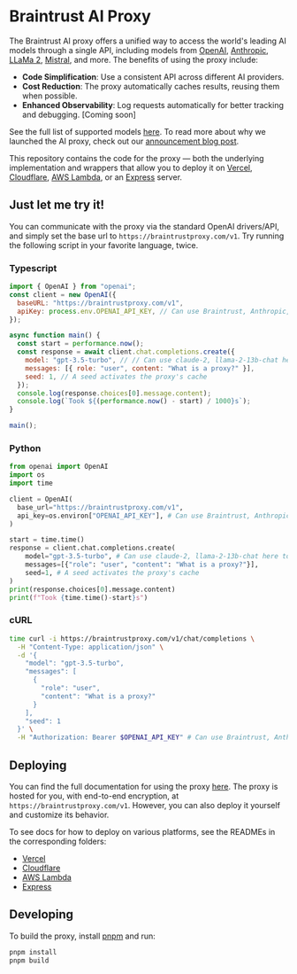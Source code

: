# Braintrust AI Proxy

The Braintrust AI proxy offers a unified way to access the world's leading AI models through a single API, including
models from [OpenAI](https://platform.openai.com/docs/models), [Anthropic](https://docs.anthropic.com/claude/reference/getting-started-with-the-api), [LLaMa 2](https://ai.meta.com/llama/),
[Mistral](https://mistral.ai/), and more. The benefits of using the proxy include:

- **Code Simplification**: Use a consistent API across different AI providers.
- **Cost Reduction**: The proxy automatically caches results, reusing them when possible.
- **Enhanced Observability**: Log requests automatically for better tracking and debugging. \[Coming soon\]

See the full list of supported models [here](https://www.braintrust.dev/docs/guides/proxy#supported-models).
To read more about why we launched the AI proxy, check out our [announcement blog post](https://braintrust.dev/blog/ai-proxy).

This repository contains the code for the proxy — both the underlying implementation and wrappers that allow you to
deploy it on [Vercel](https://vercel.com), [Cloudflare](https://developers.cloudflare.com/workers/),
[AWS Lambda](https://aws.amazon.com/lambda/), or an [Express](https://expressjs.com/) server.

## Just let me try it!

You can communicate with the proxy via the standard OpenAI drivers/API, and simply set the base url to
`https://braintrustproxy.com/v1`. Try running the following script in your favorite language, twice.

### Typescript

```javascript copy
import { OpenAI } from "openai";
const client = new OpenAI({
  baseURL: "https://braintrustproxy.com/v1",
  apiKey: process.env.OPENAI_API_KEY, // Can use Braintrust, Anthropic, etc. keys here too
});

async function main() {
  const start = performance.now();
  const response = await client.chat.completions.create({
    model: "gpt-3.5-turbo", // // Can use claude-2, llama-2-13b-chat here too
    messages: [{ role: "user", content: "What is a proxy?" }],
    seed: 1, // A seed activates the proxy's cache
  });
  console.log(response.choices[0].message.content);
  console.log(`Took ${(performance.now() - start) / 1000}s`);
}

main();
```

### Python

```python copy
from openai import OpenAI
import os
import time

client = OpenAI(
  base_url="https://braintrustproxy.com/v1",
  api_key=os.environ["OPENAI_API_KEY"], # Can use Braintrust, Anthropic, etc. keys here too
)

start = time.time()
response = client.chat.completions.create(
	model="gpt-3.5-turbo", # Can use claude-2, llama-2-13b-chat here too
	messages=[{"role": "user", "content": "What is a proxy?"}],
	seed=1, # A seed activates the proxy's cache
)
print(response.choices[0].message.content)
print(f"Took {time.time()-start}s")
```

### cURL

```bash copy
time curl -i https://braintrustproxy.com/v1/chat/completions \
  -H "Content-Type: application/json" \
  -d '{
    "model": "gpt-3.5-turbo",
    "messages": [
      {
        "role": "user",
        "content": "What is a proxy?"
      }
    ],
    "seed": 1
  }' \
  -H "Authorization: Bearer $OPENAI_API_KEY" # Can use Braintrust, Anthropic, etc. keys here too
```

## Deploying

You can find the full documentation for using the proxy [here](https://www.braintrust.dev/docs/guides/proxy).
The proxy is hosted for you, with end-to-end encryption, at `https://braintrustproxy.com/v1`. However, you
can also deploy it yourself and customize its behavior.

To see docs for how to deploy on various platforms, see the READMEs in the corresponding folders:

- [Vercel](./apis/vercel)
- [Cloudflare](./apis/cloudflare)
- [AWS Lambda](./apis/node)
- [Express](./apis/node)

## Developing

To build the proxy, install [pnpm](https://pnpm.io/installation) and run:

```bash
pnpm install
pnpm build
```
